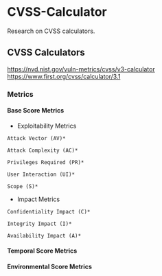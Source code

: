 # CVSS-Calculator
Research on CVSS calculators.
## CVSS Calculators
https://nvd.nist.gov/vuln-metrics/cvss/v3-calculator
https://www.first.org/cvss/calculator/3.1
### Metrics
#### Base Score Metrics
* Exploitability Metrics
```
Attack Vector (AV)*
```
```
Attack Complexity (AC)*
```
```
Privileges Required (PR)*
```
```
User Interaction (UI)*
```
```
Scope (S)*
```
* Impact Metrics
```
Confidentiality Impact (C)*
```
```
Integrity Impact (I)*
```
```
Availability Impact (A)*
```
#### Temporal Score Metrics
#### Environmental Score Metrics
